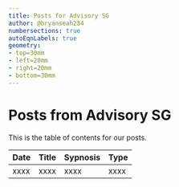 ```yaml
---
title: Posts for Advisory SG
author: @bryanseah234
numbersections: true
autoEqnLabels: true
geometry:
- top=30mm
- left=20mm
- right=20mm
- bottom=30mm
---
```


# Posts from Advisory SG

This is the table of contents for our posts.

| Date  | Title | Sypnosis | Type |
| ----  | ----- | -------- | ---- |
| xxxx  | xxxx  | xxxx     | xxxx |


<!-- NEED TO POPULATE THESE WITH BLOG POSTS-->